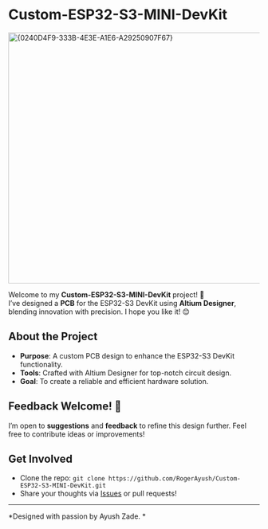 # Custom-ESP32-S3-MINI-DevKit

<img width="1184" height="504" alt="{0240D4F9-333B-4E3E-A1E6-A29250907F67}" src="https://github.com/user-attachments/assets/85da1cd2-40b8-4ce8-b013-6b249ee6fb30" />


Welcome to my **Custom-ESP32-S3-MINI-DevKit** project! 🎉  
I’ve designed a **PCB** for the ESP32-S3 DevKit using **Altium Designer**, blending innovation with precision. I hope you like it! 😊  

## About the Project
- **Purpose**: A custom PCB design to enhance the ESP32-S3 DevKit functionality.
- **Tools**: Crafted with Altium Designer for top-notch circuit design.
- **Goal**: To create a reliable and efficient hardware solution.

## Feedback Welcome! 🚀
I’m open to **suggestions** and **feedback** to refine this design further. Feel free to contribute ideas or improvements!

## Get Involved
- Clone the repo: `git clone https://github.com/RogerAyush/Custom-ESP32-S3-MINI-DevKit.git`
- Share your thoughts via [Issues](https://github.com/RogerAyush/Custom-ESP32-S3-MINI-DevKit/issues) or pull requests!

---

*Designed with passion by Ayush Zade. *
